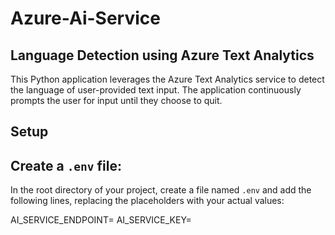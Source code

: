 # Azure-Ai-Service

## Language Detection using Azure Text Analytics

This Python application leverages the Azure Text Analytics service to detect the language of user-provided text input. The application continuously prompts the user for input until they choose to quit.

## Setup

## Create a `.env` file:
In the root directory of your project, create a file named `.env` and add the following lines, replacing the placeholders with your actual values:

AI_SERVICE_ENDPOINT=<your-text-analytics-endpoint>
AI_SERVICE_KEY=<your-text-analytics-key>

